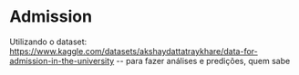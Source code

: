 # Admission
Utilizando o dataset: https://www.kaggle.com/datasets/akshaydattatraykhare/data-for-admission-in-the-university  -- para fazer análises e predições, quem sabe
